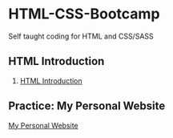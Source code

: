 # HTML-CSS-Bootcamp
Self taught coding for HTML and CSS/SASS

## HTML Introduction
1. [HTML Introduction](https://github.com/benjavicha1/HTML-CSS-Bootcamp/tree/master/HTML%20introduction)


## Practice: My Personal Website
[My Personal Website](https://github.com/benjavicha1/HTML-CSS-Bootcamp/tree/master/My%20Personal%20Website)

